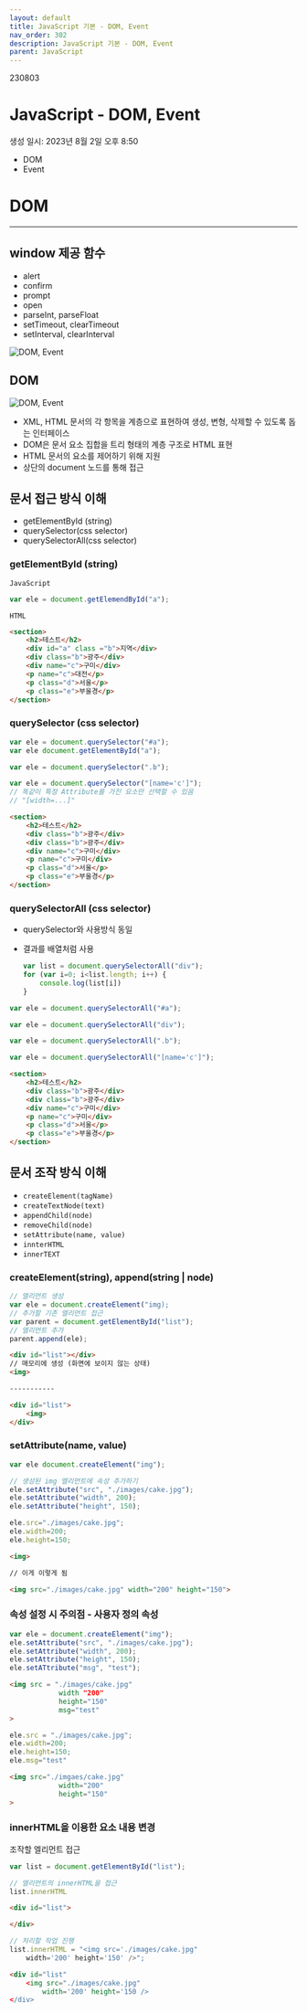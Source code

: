```yaml
---
layout: default
title: JavaScript 기본 - DOM, Event
nav_order: 302
description: JavaScript 기본 - DOM, Event
parent: JavaScript
---
```


230803

# JavaScript - DOM, Event

생성 일시: 2023년 8월 2일 오후 8:50

- DOM
- Event

# DOM

---

## window 제공 함수

- alert
- confirm
- prompt
- open
- parseInt, parseFloat
- setTimeout, clearTimeout
- setInterval, clearInterval

![DOM, Event](https://github.com/yyoungl/yyoungl.github.io/assets/127117707/5fbc5918-5ac3-4dcf-85eb-9876408a40e2)

## DOM

![DOM, Event](https://github.com/yyoungl/yyoungl.github.io/assets/127117707/38f0ef96-4a15-45e9-983f-1d3fd00001cc)

- XML, HTML 문서의 각 항목을 계층으로 표현하여 생성, 변형, 삭제할 수 있도록 돕는 인터페이스
- DOM은 문서 요소 집합을 트리 형태의 계층 구조로 HTML 표현
- HTML 문서의 요소를 제어하기 위해 지원
- 상단의 document 노드를 통해 접근

## 문서 접근 방식 이해

- getElementById (string)
- querySelector(css selector)
- querySelectorAll(css selector)

### getElementById (string)

`JavaScript`

```jsx
var ele = document.getElemendById("a");
```

`HTML`

```html
<section>
	<h2>테스트</h2>
	<div id="a" class ="b">지역</div>
	<div class="b">광주</div>
	<div name="c">구미</div>
	<p name="c">대전</p>
	<p class="d">서울</p>
	<p class="e">부울경</p>
</section>
```

### querySelector (css selector)

```jsx
var ele = document.querySelector("#a");
var ele document.getElementById("a");
```

```jsx
var ele = document.querySelector(".b");
```

```jsx
var ele = document.querySelector("[name='c']");
// 똑같이 특정 Attribute를 가진 요소만 선택할 수 있음
// "[width=...]"
```

```html
<section> 
	<h2>테스트</h2>
	<div class="b">광주</div>
	<div class="b">광주</div>
	<div name="c">구미</div>
	<p name="c">구미</div>
	<p class="d">서울</p>
	<p class="e">부울경</p>
</section>
```

### querySelectorAll (css selector)

- querySelector와 사용방식 동일
- 결과를 배열처럼 사용
    
    ```jsx
    var list = document.querySelectorAll("div");
    for (var i=0; i<list.length; i++) {
    	console.log(list[i])
    }
    ```
    

```jsx
var ele = document.querySelectorAll("#a");
```

```jsx
var ele = document.querySelectorAll("div");
```

```jsx
var ele = document.querySelectorAll(".b");
```

```jsx
var ele = document.querySelectorAll("[name='c']");
```

```html
<section> 
	<h2>테스트</h2>
	<div class="b">광주</div>
	<div class="b">광주</div>
	<div name="c">구미</div>
	<p name="c">구미</div>
	<p class="d">서울</p>
	<p class="e">부울경</p>
</section>
```

## 문서 조작 방식 이해

- `createElement(tagName)`
- `createTextNode(text)`
- `appendChild(node)`
- `removeChild(node)`
- `setAttribute(name, value)`
- `innterHTML`
- `innerTEXT`

### createElement(string), append(string | node)

```jsx
// 엘리먼트 생성
var ele = document.createElement("img);
// 추가할 기존 엘리먼트 접근
var parent = document.getElementById("list");
// 엘리먼트 추가
parent.append(ele);
```

```html
<div id="list"></div>
// 매모리에 생성 (화면에 보이지 않는 상태) 
<img> 

-----------

<div id="list">
	<img>
</div>
```

### setAttribute(name, value)

```jsx
var ele document.createElement("img");

// 생성된 img 엘리먼트에 속성 추가하기
ele.setAttribute("src", "./images/cake.jpg");
ele.setAttribute("width", 200);
ele.setAttribute("height", 150);

ele.src="./images/cake.jpg";
ele.width=200;
ele.height=150;
```

```html
<img>

// 이게 이렇게 됨

<img src="./images/cake.jpg" width="200" height="150">
```

### 속성 설정 시 주의점 - 사용자 정의 속성

```jsx
var ele = document.createElement("img");
ele.setAttribute("src", "./images/cake.jpg");
ele.setAttribute("width", 200);
ele.setAttribute("height", 150);
ele.setATtribute("msg", "test");
```

```html
<img src = "./images/cake.jpg"
			width "200"
			height="150"
			msg="test"
>	
```

```jsx
ele.src = "./images/cake.jpg";
ele.width=200;
ele.height=150;
ele.msg="test"
```

```html
<img src="./imgaes/cake.jpg"
			width="200"
			height="150"
>
```

### innerHTML을 이용한 요소 내용 변경

조작할 엘리먼트 접근

```jsx
var list = document.getElementById("list");
```

```jsx
// 엘리먼트의 innerHTML을 접근
list.innerHTML
```

```html
<div id="list">

</div>
```

```jsx
// 처리할 작업 진행
list.innerHTML = "<img src='./images/cake.jpg"
	width='200' height='150' />";
```

```html
<div id="list"
	<img src="./images/cake.jpg"
		width='200' height='150 />
</div>
```